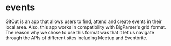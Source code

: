 # events

GitOut is an app that allows users to find, attend and create events in their local area. Also, this app works in compatibility with BigParser's grid format. The reason why we chose to use this format was that it let us navigate through the APIs of different sites including Meetup and Eventbrite.
